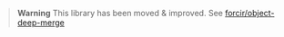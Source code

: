 > **Warning**
> This library has been moved & improved. See [forcir/object-deep-merge](https://github.com/forcir/object-deep-merge)
